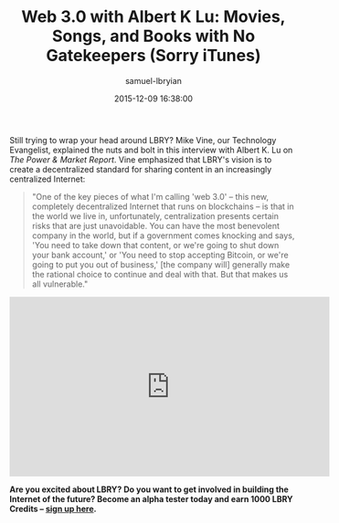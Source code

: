 ﻿---
author: samuel-lbryian
title: 'Web 3.0 with Albert K Lu: Movies, Songs, and Books with No Gatekeepers (Sorry iTunes)'
date: '2015-12-09 16:38:00'
---

Still trying to wrap your head around LBRY? Mike Vine, our Technology Evangelist, explained the nuts and bolt in this interview with Albert K. Lu on *The Power & Market Report*. Vine emphasized that LBRY's vision is to create a decentralized standard for sharing content in an increasingly centralized Internet:

> "One of the key pieces of what I'm calling 'web 3.0' – this new, completely decentralized Internet that runs on blockchains – is that in the world we live in, unfortunately, centralization presents certain risks that are just unavoidable. You can have the most benevolent company in the world, but if a government comes knocking and says, 'You need to take down that content, or we're going to shut down your bank account,' or 'You need to stop accepting Bitcoin, or we're going to put you out of business,' [the company will] generally make the rational choice to continue and deal with that. But that makes us all vulnerable."

<iframe width="560" height="315" src="https://www.youtube.com/embed/u-03CWZeLpc?rel=0" frameborder="0" allowfullscreen></iframe>

**Are you excited about LBRY? Do you want to get involved in building the Internet of the future? Become an alpha tester today and earn 1000 LBRY Credits – [sign up here](/get).**
